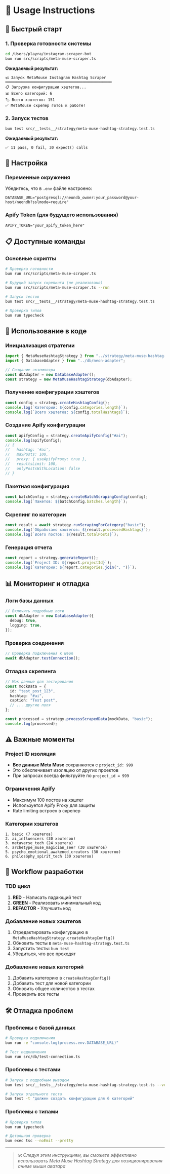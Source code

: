 # 📖 Usage Instructions

## 🚀 **Быстрый старт**

### 1. Проверка готовности системы

```bash
cd /Users/playra/instagram-scraper-bot
bun run src/scripts/meta-muse-scraper.ts
```

**Ожидаемый результат:**

```
🕉️ Запуск MetaMouse Instagram Hashtag Scraper
═══════════════════════════════════════════════
📋 Загрузка конфигурации хэштегов...
📊 Всего категорий: 6
🏷️ Всего хэштегов: 151
✅ MetaMouse скрепер готов к работе!
```

### 2. Запуск тестов

```bash
bun test src/__tests__/strategy/meta-muse-hashtag-strategy.test.ts
```

**Ожидаемый результат:**

```
✅ 11 pass, 0 fail, 30 expect() calls
```

## 🔧 **Настройка**

### Переменные окружения

Убедитесь, что в `.env` файле настроено:

```env
DATABASE_URL="postgresql://neondb_owner:your_password@your-host/neondb?sslmode=require"
```

### Apify Token (для будущего использования)

```env
APIFY_TOKEN="your_apify_token_here"
```

## 📋 **Доступные команды**

### Основные скрипты

```bash
# Проверка готовности
bun run src/scripts/meta-muse-scraper.ts

# Будущий запуск скрепинга (не реализовано)
bun run src/scripts/meta-muse-scraper.ts --run

# Запуск тестов
bun test src/__tests__/strategy/meta-muse-hashtag-strategy.test.ts

# Проверка типов
bun run typecheck
```

## 🎯 **Использование в коде**

### Инициализация стратегии

```typescript
import { MetaMuseHashtagStrategy } from "../strategy/meta-muse-hashtag-strategy";
import { DatabaseAdapter } from "../db/neon-adapter";

// Создание экземпляра
const dbAdapter = new DatabaseAdapter();
const strategy = new MetaMuseHashtagStrategy(dbAdapter);
```

### Получение конфигурации хэштегов

```typescript
const config = strategy.createHashtagConfig();
console.log(`Категорий: ${config.categories.length}`);
console.log(`Всего хэштегов: ${config.totalHashtags}`);
```

### Создание Apify конфигурации

```typescript
const apifyConfig = strategy.createApifyConfig("#ai");
console.log(apifyConfig);
// {
//   hashtag: '#ai',
//   maxPosts: 100,
//   proxy: { useApifyProxy: true },
//   resultsLimit: 100,
//   onlyPostsWithLocation: false
// }
```

### Пакетная конфигурация

```typescript
const batchConfig = strategy.createBatchScrapingConfig(config);
console.log(`Пакетов: ${batchConfig.batches.length}`);
```

### Скрепинг по категории

```typescript
const result = await strategy.runScrapingForCategory("basic");
console.log(`Обработано хэштегов: ${result.processedHashtags}`);
console.log(`Всего постов: ${result.totalPosts}`);
```

### Генерация отчета

```typescript
const report = strategy.generateReport();
console.log(`Project ID: ${report.projectId}`);
console.log(`Категории: ${report.categories.join(", ")}`);
```

## 📊 **Мониторинг и отладка**

### Логи базы данных

```typescript
// Включить подробные логи
const dbAdapter = new DatabaseAdapter({
  debug: true,
  logging: true,
});
```

### Проверка соединения

```typescript
// Проверка подключения к Neon
await dbAdapter.testConnection();
```

### Отладка скрепинга

```typescript
// Мок данные для тестирования
const mockData = {
  id: "test_post_123",
  hashtag: "#ai",
  caption: "Test post",
  // ... другие поля
};

const processed = strategy.processScrapedData(mockData, "basic");
console.log(processed);
```

## ⚠️ **Важные моменты**

### Project ID изоляция

- **Все данные Meta Muse** сохраняются с `project_id: 999`
- Это обеспечивает изоляцию от других проектов
- При запросах всегда фильтруйте по `project_id = 999`

### Ограничения Apify

- Максимум 100 постов на хэштег
- Используется Apify Proxy для защиты
- Rate limiting встроен в скрепер

### Категории хэштегов

```
1. basic (7 хэштегов)
2. ai_influencers (30 хэштегов)
3. metaverse_tech (24 хэштега)
4. archetype_muse_magician_seer (30 хэштегов)
5. psycho_emotional_awakened_creators (30 хэштегов)
6. philosophy_spirit_tech (30 хэштегов)
```

## 🔄 **Workflow разработки**

### TDD цикл

1. **RED** - Написать падающий тест
2. **GREEN** - Реализовать минимальный код
3. **REFACTOR** - Улучшить код

### Добавление новых хэштегов

1. Отредактировать конфигурацию в `MetaMuseHashtagStrategy.createHashtagConfig()`
2. Обновить тесты в `meta-muse-hashtag-strategy.test.ts`
3. Запустить тесты: `bun test`
4. Убедиться, что все проходят

### Добавление новых категорий

1. Добавить категорию в `createHashtagConfig()`
2. Добавить тест для новой категории
3. Обновить общее количество в тестах
4. Проверить все тесты

## 🛠️ **Отладка проблем**

### Проблемы с базой данных

```bash
# Проверка подключения
bun run -e "console.log(process.env.DATABASE_URL)"

# Тест подключения
bun run src/db/test-connection.ts
```

### Проблемы с тестами

```bash
# Запуск с подробным выводом
bun test src/__tests__/strategy/meta-muse-hashtag-strategy.test.ts --verbose

# Запуск отдельного теста
bun test -t "должен создать конфигурацию для 6 категорий"
```

### Проблемы с типами

```bash
# Проверка типов
bun run typecheck

# Детальная проверка
bun exec tsc --noEmit --pretty
```

---

> 🕉️ _Следуя этим инструкциям, вы сможете эффективно использовать Meta Muse Hashtag Strategy для позиционирования аниме мыши аватара_

